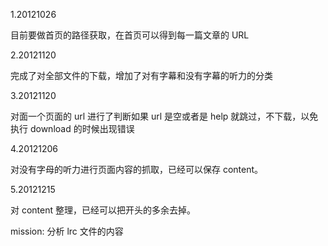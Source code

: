 1.20121026

目前要做首页的路径获取，在首页可以得到每一篇文章的 URL

2.20121120

完成了对全部文件的下载，增加了对有字幕和没有字幕的听力的分类

3.20121120

对面一个页面的 url 进行了判断如果 url 是空或者是 help 就跳过，不下载，以免执行 download 的时候出现错误

4.20121206

对没有字母的听力进行页面内容的抓取，已经可以保存 content。

5.20121215

对 content 整理，已经可以把开头的多余去掉。

mission:
分析 lrc 文件的内容